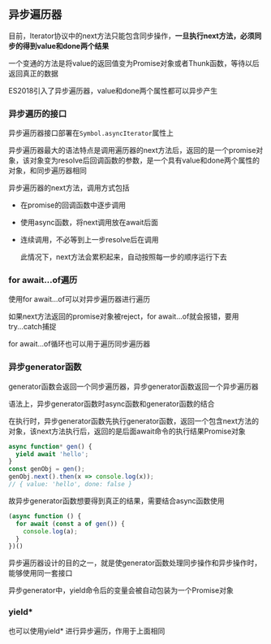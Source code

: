 ## 异步遍历器

目前，Iterator协议中的next方法只能包含同步操作，**一旦执行next方法，必须同步的得到value和done两个结果**

一个变通的方法是将value的返回值变为Promise对象或者Thunk函数，等待以后返回真正的数据

ES2018引入了异步遍历器，value和done两个属性都可以异步产生

### 异步遍历的接口

异步遍历器接口部署在`Symbol.asyncIterator`属性上

异步遍历器最大的语法特点是调用遍历器的next方法后，返回的是一个promise对象，该对象变为resolve后回调函数的参数，是一个具有value和done两个属性的对象，和同步遍历器相同

异步遍历器的next方法，调用方式包括
* 在promise的回调函数中逐步调用
* 使用async函数，将next调用放在await后面
* 连续调用，不必等到上一步resolve后在调用

	此情况下，next方法会累积起来，自动按照每一步的顺序运行下去

### for await...of遍历

使用for await...of可以对异步遍历器进行遍历

如果next方法返回的promise对象被reject，for await...of就会报错，要用try...catch捕捉

for await...of循环也可以用于遍历同步遍历器

### 异步generator函数

generator函数会返回一个同步遍历器，异步generator函数返回一个异步遍历器

语法上，异步generator函数时async函数和generator函数的结合

在执行时，异步generator函数先执行generator函数，返回一个包含next方法的对象，该next方法执行后，返回的是后面await命令的执行结果Promise对象

```javascript
async function* gen() {
  yield await 'hello';
}
const genObj = gen();
genObj.next().then(x => console.log(x));
// { value: 'hello', done: false }
```

故异步generator函数想要得到真正的结果，需要结合async函数使用

```javascript
(async function () {
  for await (const a of gen()) {
    console.log(a);
  }
})()
```

异步遍历器设计的目的之一，就是使generator函数处理同步操作和异步操作时，能够使用同一套接口

异步generator中，yield命令后的变量会被自动包装为一个Promise对象

### yield*

也可以使用yield* 进行异步遍历，作用于上面相同